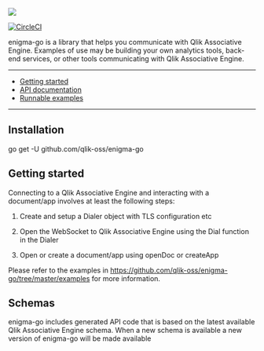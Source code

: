 ![](enigma-go.png)

[![CircleCI](https://circleci.com/gh/qlik-oss/enigma-go.svg?style=svg)](https://circleci.com/gh/qlik-oss/enigma-go)

enigma-go is a library that helps you communicate with Qlik Associative Engine.
Examples of use may be building your own analytics tools, back-end services, or other tools communicating with Qlik Associative Engine.

---

- [Getting started](#getting-started)
- [API documentation](https://godoc.org/github.com/qlik-oss/enigma-go)
- [Runnable examples](./examples/README.md)

---
## Installation

go get -U github.com/qlik-oss/enigma-go

## Getting started

Connecting to a Qlik Associative Engine and interacting with a document/app involves at least the following steps:

1. Create and setup a Dialer object with TLS configuration etc

2. Open the WebSocket to Qlik Associative Engine using the Dial function in the Dialer

3. Open or create a document/app using openDoc or createApp

Please refer to the examples in https://github.com/qlik-oss/enigma-go/tree/master/examples for more information.

## Schemas

enigma-go includes generated API code that is based on the latest available Qlik Associative Engine schema.
When a new schema is available a new version of enigma-go will be made available
